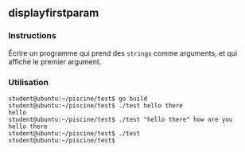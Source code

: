 ## displayfirstparam

### Instructions

Écrire un programme qui prend des `strings` comme arguments, et qui affiche le premier argument.

### Utilisation

```console
student@ubuntu:~/piscine/test$ go build
student@ubuntu:~/piscine/test$ ./test hello there
hello
student@ubuntu:~/piscine/test$ ./test "hello there" how are you
hello there
student@ubuntu:~/piscine/test$ ./test
student@ubuntu:~/piscine/test$
```
